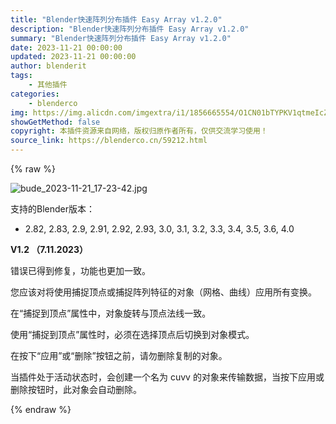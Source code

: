 ```yaml
---
title: "Blender快速阵列分布插件 Easy Array v1.2.0"
description: "Blender快速阵列分布插件 Easy Array v1.2.0"
summary: "Blender快速阵列分布插件 Easy Array v1.2.0"
date: 2023-11-21 00:00:00
updated: 2023-11-21 00:00:00
author: blenderit
tags: 
    - 其他插件
categories:
    - blenderco
img: https://img.alicdn.com/imgextra/i1/1856665554/O1CN01bTYPKV1qtmeIcZYcW_!!1856665554.jpg
showGetMethod: false
copyright: 本插件资源来自网络，版权归原作者所有，仅供交流学习使用！
source_link: https://blenderco.cn/59212.html
---
```


{% raw %}
<p><img class="aligncenter" src="https://img.alicdn.com/imgextra/i1/1856665554/O1CN01bTYPKV1qtmeIcZYcW_!!1856665554.jpg" alt="bude_2023-11-21_17-23-42.jpg"></p><p>支持的Blender版本：</p><ul>
<li>2.82, 2.83, 2.9, 2.91, 2.92, 2.93, 3.0, 3.1, 3.2, 3.3, 3.4, 3.5, 3.6, 4.0</li>
</ul><p><b>V1.2 （7.11.2023）</b></p><p>错误已得到修复，功能也更加一致。</p><p>您应该对将使用捕捉顶点或捕捉阵列特征的对象（网格、曲线）应用所有变换。</p><p>在“捕捉到顶点”属性中，对象旋转与顶点法线一致。</p><p>使用“捕捉到顶点”属性时，必须在选择顶点后切换到对象模式。</p><p>在按下“应用”或“删除”按钮之前，请勿删除复制的对象。</p><p>当插件处于活动状态时，会创建一个名为 cuvv 的对象来传输数据，当按下应用或删除按钮时，此对象会自动删除。</p>
<div style="display: none">blenderco</div>
{% endraw %}